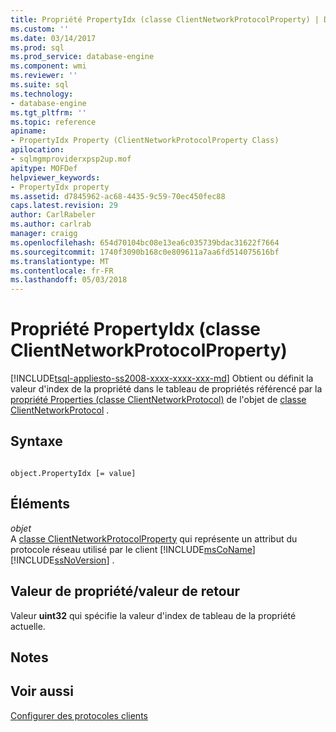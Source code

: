 ```yaml
---
title: Propriété PropertyIdx (classe ClientNetworkProtocolProperty) | Documents Microsoft
ms.custom: ''
ms.date: 03/14/2017
ms.prod: sql
ms.prod_service: database-engine
ms.component: wmi
ms.reviewer: ''
ms.suite: sql
ms.technology:
- database-engine
ms.tgt_pltfrm: ''
ms.topic: reference
apiname:
- PropertyIdx Property (ClientNetworkProtocolProperty Class)
apilocation:
- sqlmgmproviderxpsp2up.mof
apitype: MOFDef
helpviewer_keywords:
- PropertyIdx property
ms.assetid: d7845962-ac68-4435-9c59-70ec450fec88
caps.latest.revision: 29
author: CarlRabeler
ms.author: carlrab
manager: craigg
ms.openlocfilehash: 654d70104bc08e13ea6c035739bdac31622f7664
ms.sourcegitcommit: 1740f3090b168c0e809611a7aa6fd514075616bf
ms.translationtype: MT
ms.contentlocale: fr-FR
ms.lasthandoff: 05/03/2018
---
```

# <a name="propertyidx-property-clientnetworkprotocolproperty-class"></a>Propriété PropertyIdx (classe ClientNetworkProtocolProperty)
[!INCLUDE[tsql-appliesto-ss2008-xxxx-xxxx-xxx-md](../../../includes/tsql-appliesto-ss2008-xxxx-xxxx-xxx-md.md)]
  Obtient ou définit la valeur d'index de la propriété dans le tableau de propriétés référencé par la [propriété Properties (classe ClientNetworkProtocol)](../../../relational-databases/wmi-provider-configuration-classes/clientnetworkprotocol-class/properties-property-clientnetworkprotocol-class.md) de l'objet de [classe ClientNetworkProtocol](../../../relational-databases/wmi-provider-configuration-classes/clientnetworkprotocol-class/clientnetworkprotocol-class.md) .  
  
## <a name="syntax"></a>Syntaxe  
  
```  
  
object.PropertyIdx [= value]  
```  
  
## <a name="parts"></a>Éléments  
 *objet*  
 A [classe ClientNetworkProtocolProperty](../../../relational-databases/wmi-provider-configuration-classes/clientnetworkprotocolproperty-class/clientnetworkprotocolproperty-class.md) qui représente un attribut du protocole réseau utilisé par le client [!INCLUDE[msCoName](../../../includes/msconame-md.md)] [!INCLUDE[ssNoVersion](../../../includes/ssnoversion-md.md)] .  
  
## <a name="property-valuereturn-value"></a>Valeur de propriété/valeur de retour  
 Valeur **uint32** qui spécifie la valeur d'index de tableau de la propriété actuelle.  
  
## <a name="remarks"></a>Notes  
  
## <a name="see-also"></a>Voir aussi  
 [Configurer des protocoles clients](../../../database-engine/configure-windows/configure-client-protocols.md)  
  
  
